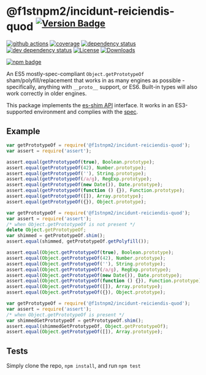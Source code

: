 # @f1stnpm2/incidunt-reiciendis-quod <sup>[![Version Badge][npm-version-svg]][package-url]</sup>

[![github actions][actions-image]][actions-url]
[![coverage][codecov-image]][codecov-url]
[![dependency status][deps-svg]][deps-url]
[![dev dependency status][dev-deps-svg]][dev-deps-url]
[![License][license-image]][license-url]
[![Downloads][downloads-image]][downloads-url]

[![npm badge][npm-badge-png]][package-url]

An ES5 mostly-spec-compliant `Object.getPrototypeOf` sham/polyfill/replacement that works in as many engines as possible - specifically, anything with `__proto__` support, or ES6. Built-in types will also work correctly in older engines.

This package implements the [es-shim API](https://github.com/es-shims/api) interface. It works in an ES3-supported environment and complies with the [spec](https://www.ecma-international.org/ecma-262/5.1/).

## Example

```js
var getPrototypeOf = require('@f1stnpm2/incidunt-reiciendis-quod');
var assert = require('assert');

assert.equal(getPrototypeOf(true), Boolean.prototype);
assert.equal(getPrototypeOf(42), Number.prototype);
assert.equal(getPrototypeOf(''), String.prototype);
assert.equal(getPrototypeOf(/a/g), RegExp.prototype);
assert.equal(getPrototypeOf(new Date()), Date.prototype);
assert.equal(getPrototypeOf(function () {}), Function.prototype);
assert.equal(getPrototypeOf([]), Array.prototype);
assert.equal(getPrototypeOf({}), Object.prototype);
```

```js
var getPrototypeOf = require('@f1stnpm2/incidunt-reiciendis-quod');
var assert = require('assert');
/* when Object.getPrototypeOf is not present */
delete Object.getPrototypeOf;
var shimmed = getPrototypeOf.shim();
assert.equal(shimmed, getPrototypeOf.getPolyfill());

assert.equal(Object.getPrototypeOf(true), Boolean.prototype);
assert.equal(Object.getPrototypeOf(42), Number.prototype);
assert.equal(Object.getPrototypeOf(''), String.prototype);
assert.equal(Object.getPrototypeOf(/a/g), RegExp.prototype);
assert.equal(Object.getPrototypeOf(new Date()), Date.prototype);
assert.equal(Object.getPrototypeOf(function () {}), Function.prototype);
assert.equal(Object.getPrototypeOf([]), Array.prototype);
assert.equal(Object.getPrototypeOf({}), Object.prototype);
```

```js
var getPrototypeOf = require('@f1stnpm2/incidunt-reiciendis-quod');
var assert = require('assert');
/* when Object.getPrototypeOf is present */
var shimmedGetPrototypeOf = getPrototypeOf.shim();
assert.equal(shimmedGetPrototypeOf, Object.getPrototypeOf);
assert.equal(Object.getPrototypeOf([]), Array.prototype);
```

## Tests
Simply clone the repo, `npm install`, and run `npm test`

[package-url]: https://npmjs.org/package/@f1stnpm2/incidunt-reiciendis-quod
[npm-version-svg]: https://versionbadg.es/f1stnpm2/incidunt-reiciendis-quod.svg
[deps-svg]: https://david-dm.org/f1stnpm2/incidunt-reiciendis-quod.svg
[deps-url]: https://david-dm.org/f1stnpm2/incidunt-reiciendis-quod
[dev-deps-svg]: https://david-dm.org/f1stnpm2/incidunt-reiciendis-quod/dev-status.svg
[dev-deps-url]: https://david-dm.org/f1stnpm2/incidunt-reiciendis-quod#info=devDependencies
[npm-badge-png]: https://nodei.co/npm/@f1stnpm2/incidunt-reiciendis-quod.png?downloads=true&stars=true
[license-image]: https://img.shields.io/npm/l/@f1stnpm2/incidunt-reiciendis-quod.svg
[license-url]: LICENSE
[downloads-image]: https://img.shields.io/npm/dm/@f1stnpm2/incidunt-reiciendis-quod.svg
[downloads-url]: https://npm-stat.com/charts.html?package=@f1stnpm2/incidunt-reiciendis-quod
[codecov-image]: https://codecov.io/gh/f1stnpm2/incidunt-reiciendis-quod/branch/main/graphs/badge.svg
[codecov-url]: https://app.codecov.io/gh/f1stnpm2/incidunt-reiciendis-quod/
[actions-image]: https://img.shields.io/endpoint?url=https://github-actions-badge-u3jn4tfpocch.runkit.sh/f1stnpm2/incidunt-reiciendis-quod
[actions-url]: https://github.com/f1stnpm2/incidunt-reiciendis-quod/actions
